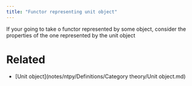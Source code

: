 ```yaml
---
title: "Functor representing unit object"
---
```


If your going to take o functor represented by some object, consider the properties of the one represented by the unit object

# Related
- [Unit object](notes/ntpy/Definitions/Category theory/Unit object.md)